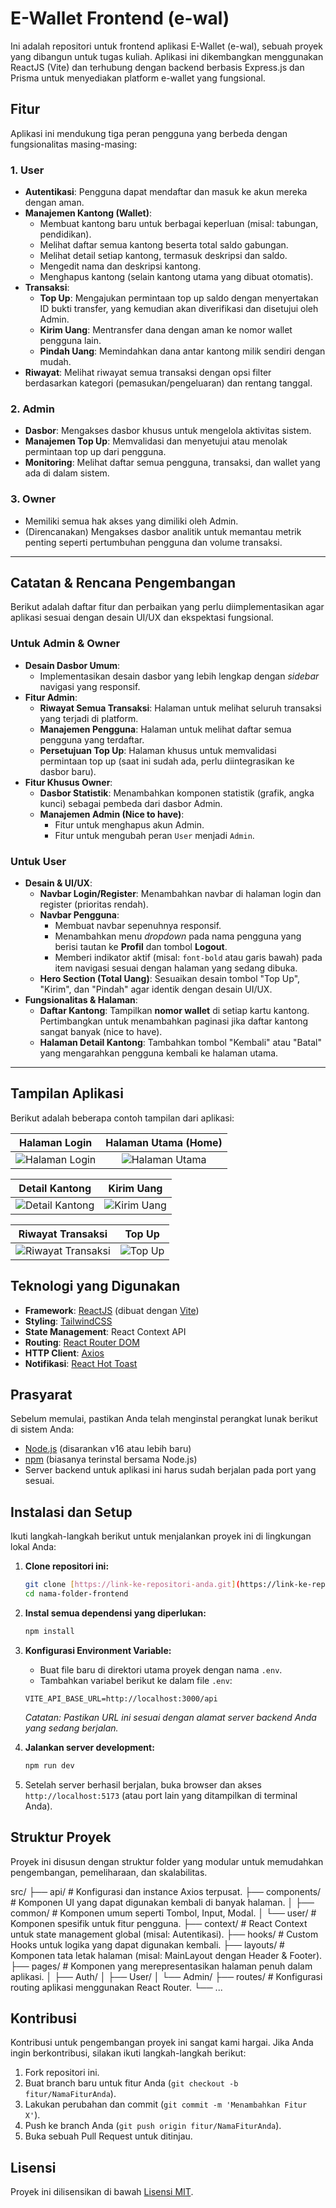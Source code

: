 # E-Wallet Frontend (e-wal)

Ini adalah repositori untuk frontend aplikasi E-Wallet (e-wal), sebuah proyek yang dibangun untuk tugas kuliah. Aplikasi ini dikembangkan menggunakan ReactJS (Vite) dan terhubung dengan backend berbasis Express.js dan Prisma untuk menyediakan platform e-wallet yang fungsional.

## Fitur

Aplikasi ini mendukung tiga peran pengguna yang berbeda dengan fungsionalitas masing-masing:

### 1. User

- **Autentikasi**: Pengguna dapat mendaftar dan masuk ke akun mereka dengan aman.
- **Manajemen Kantong (Wallet)**:
  - Membuat kantong baru untuk berbagai keperluan (misal: tabungan, pendidikan).
  - Melihat daftar semua kantong beserta total saldo gabungan.
  - Melihat detail setiap kantong, termasuk deskripsi dan saldo.
  - Mengedit nama dan deskripsi kantong.
  - Menghapus kantong (selain kantong utama yang dibuat otomatis).
- **Transaksi**:
  - **Top Up**: Mengajukan permintaan top up saldo dengan menyertakan ID bukti transfer, yang kemudian akan diverifikasi dan disetujui oleh Admin.
  - **Kirim Uang**: Mentransfer dana dengan aman ke nomor wallet pengguna lain.
  - **Pindah Uang**: Memindahkan dana antar kantong milik sendiri dengan mudah.
- **Riwayat**: Melihat riwayat semua transaksi dengan opsi filter berdasarkan kategori (pemasukan/pengeluaran) dan rentang tanggal.

### 2. Admin

- **Dasbor**: Mengakses dasbor khusus untuk mengelola aktivitas sistem.
- **Manajemen Top Up**: Memvalidasi dan menyetujui atau menolak permintaan top up dari pengguna.
- **Monitoring**: Melihat daftar semua pengguna, transaksi, dan wallet yang ada di dalam sistem.

### 3. Owner

- Memiliki semua hak akses yang dimiliki oleh Admin.
- (Direncanakan) Mengakses dasbor analitik untuk memantau metrik penting seperti pertumbuhan pengguna dan volume transaksi.

---

## Catatan & Rencana Pengembangan

Berikut adalah daftar fitur dan perbaikan yang perlu diimplementasikan agar aplikasi sesuai dengan desain UI/UX dan ekspektasi fungsional.

### Untuk Admin & Owner

- **Desain Dasbor Umum**:
  - Implementasikan desain dasbor yang lebih lengkap dengan _sidebar_ navigasi yang responsif.
- **Fitur Admin**:
  - **Riwayat Semua Transaksi**: Halaman untuk melihat seluruh transaksi yang terjadi di platform.
  - **Manajemen Pengguna**: Halaman untuk melihat daftar semua pengguna yang terdaftar.
  - **Persetujuan Top Up**: Halaman khusus untuk memvalidasi permintaan top up (saat ini sudah ada, perlu diintegrasikan ke dasbor baru).
- **Fitur Khusus Owner**:
  - **Dasbor Statistik**: Menambahkan komponen statistik (grafik, angka kunci) sebagai pembeda dari dasbor Admin.
  - **Manajemen Admin (Nice to have)**:
    - Fitur untuk menghapus akun Admin.
    - Fitur untuk mengubah peran `User` menjadi `Admin`.

### Untuk User

- **Desain & UI/UX**:
  - **Navbar Login/Register**: Menambahkan navbar di halaman login dan register (prioritas rendah).
  - **Navbar Pengguna**:
    - Membuat navbar sepenuhnya responsif.
    - Menambahkan menu _dropdown_ pada nama pengguna yang berisi tautan ke **Profil** dan tombol **Logout**.
    - Memberi indikator aktif (misal: `font-bold` atau garis bawah) pada item navigasi sesuai dengan halaman yang sedang dibuka.
  - **Hero Section (Total Uang)**: Sesuaikan desain tombol "Top Up", "Kirim", dan "Pindah" agar identik dengan desain UI/UX.
- **Fungsionalitas & Halaman**:
  - **Daftar Kantong**: Tampilkan **nomor wallet** di setiap kartu kantong. Pertimbangkan untuk menambahkan paginasi jika daftar kantong sangat banyak (nice to have).
  - **Halaman Detail Kantong**: Tambahkan tombol "Kembali" atau "Batal" yang mengarahkan pengguna kembali ke halaman utama.

---

## Tampilan Aplikasi

Berikut adalah beberapa contoh tampilan dari aplikasi:

|                                  Halaman Login                                  |                              Halaman Utama (Home)                               |
| :-----------------------------------------------------------------------------: | :-----------------------------------------------------------------------------: |
| ![Halaman Login](https://placehold.co/600x400/FFFFFF/000000?text=Halaman+Login) | ![Halaman Utama](https://placehold.co/600x400/FFFFFF/000000?text=Halaman+Utama) |

|                                  Detail Kantong                                   |                                Kirim Uang                                 |
| :-------------------------------------------------------------------------------: | :-----------------------------------------------------------------------: |
| ![Detail Kantong](https://placehold.co/600x400/FFFFFF/000000?text=Detail+Kantong) | ![Kirim Uang](https://placehold.co/600x400/FFFFFF/000000?text=Kirim+Uang) |

|                                    Riwayat Transaksi                                    |                              Top Up                               |
| :-------------------------------------------------------------------------------------: | :---------------------------------------------------------------: |
| ![Riwayat Transaksi](https://placehold.co/600x400/FFFFFF/000000?text=Riwayat+Transaksi) | ![Top Up](https://placehold.co/600x400/FFFFFF/000000?text=Top+Up) |

## Teknologi yang Digunakan

- **Framework**: [ReactJS](https://reactjs.org/) (dibuat dengan [Vite](https://vitejs.dev/))
- **Styling**: [TailwindCSS](https://tailwindcss.com/)
- **State Management**: React Context API
- **Routing**: [React Router DOM](https://reactrouter.com/)
- **HTTP Client**: [Axios](https://axios-http.com/)
- **Notifikasi**: [React Hot Toast](https://react-hot-toast.com/)

## Prasyarat

Sebelum memulai, pastikan Anda telah menginstal perangkat lunak berikut di sistem Anda:

- [Node.js](https://nodejs.org/en/) (disarankan v16 atau lebih baru)
- [npm](https://www.npmjs.com/) (biasanya terinstal bersama Node.js)
- Server backend untuk aplikasi ini harus sudah berjalan pada port yang sesuai.

## Instalasi dan Setup

Ikuti langkah-langkah berikut untuk menjalankan proyek ini di lingkungan lokal Anda:

1.  **Clone repositori ini:**

    ```bash
    git clone [https://link-ke-repositori-anda.git](https://link-ke-repositori-anda.git)
    cd nama-folder-frontend
    ```

2.  **Instal semua dependensi yang diperlukan:**

    ```bash
    npm install
    ```

3.  **Konfigurasi Environment Variable:**

    - Buat file baru di direktori utama proyek dengan nama `.env`.
    - Tambahkan variabel berikut ke dalam file `.env`:

    ```
    VITE_API_BASE_URL=http://localhost:3000/api
    ```

    _Catatan: Pastikan URL ini sesuai dengan alamat server backend Anda yang sedang berjalan._

4.  **Jalankan server development:**

    ```bash
    npm run dev
    ```

5.  Setelah server berhasil berjalan, buka browser dan akses `http://localhost:5173` (atau port lain yang ditampilkan di terminal Anda).

## Struktur Proyek

Proyek ini disusun dengan struktur folder yang modular untuk memudahkan pengembangan, pemeliharaan, dan skalabilitas.

src/
├── api/ # Konfigurasi dan instance Axios terpusat.
├── components/ # Komponen UI yang dapat digunakan kembali di banyak halaman.
│ ├── common/ # Komponen umum seperti Tombol, Input, Modal.
│ └── user/ # Komponen spesifik untuk fitur pengguna.
├── context/ # React Context untuk state management global (misal: Autentikasi).
├── hooks/ # Custom Hooks untuk logika yang dapat digunakan kembali.
├── layouts/ # Komponen tata letak halaman (misal: MainLayout dengan Header & Footer).
├── pages/ # Komponen yang merepresentasikan halaman penuh dalam aplikasi.
│ ├── Auth/
│ ├── User/
│ └── Admin/
├── routes/ # Konfigurasi routing aplikasi menggunakan React Router.
└── ...

## Kontribusi

Kontribusi untuk pengembangan proyek ini sangat kami hargai. Jika Anda ingin berkontribusi, silakan ikuti langkah-langkah berikut:

1.  Fork repositori ini.
2.  Buat branch baru untuk fitur Anda (`git checkout -b fitur/NamaFiturAnda`).
3.  Lakukan perubahan dan commit (`git commit -m 'Menambahkan Fitur X'`).
4.  Push ke branch Anda (`git push origin fitur/NamaFiturAnda`).
5.  Buka sebuah Pull Request untuk ditinjau.

## Lisensi

Proyek ini dilisensikan di bawah [Lisensi MIT](https://opensource.org/licenses/MIT).
